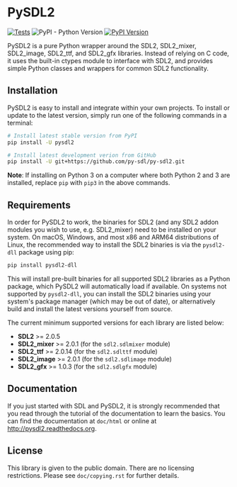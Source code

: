 # PySDL2

[![Tests](https://github.com/py-sdl/py-sdl2/actions/workflows/run_tests.yml/badge.svg)](https://github.com/py-sdl/py-sdl2/actions/workflows/run_tests.yml)
![PyPI - Python Version](https://img.shields.io/pypi/pyversions/pysdl2)
[![PyPI Version](https://img.shields.io/pypi/v/PySDL2.svg)](https://pypi.python.org/pypi/PySDL2)

PySDL2 is a pure Python wrapper around the SDL2, SDL2\_mixer, SDL2\_image,
SDL2\_ttf, and SDL2\_gfx libraries.
Instead of relying on C code, it uses the built-in ctypes module to interface
with SDL2, and provides simple Python classes and wrappers for common
SDL2 functionality.

## Installation

PySDL2 is easy to install and integrate within your own projects.
To install or update to the latest version, simply run one of the
following commands in a terminal:

```bash
# Install latest stable version from PyPI
pip install -U pysdl2

# Install latest development verion from GitHub
pip install -U git+https://github.com/py-sdl/py-sdl2.git
```

**Note**: If installing on Python 3 on a computer where both Python 2 and 3
are installed, replace `pip` with `pip3` in the above commands.

## Requirements

In order for PySDL2 to work, the binaries for SDL2 (and any SDL2 addon modules
you wish to use, e.g. SDL2\_mixer) need to be installed on your system. On
macOS, Windows, and most x86 and ARM64 distributions of Linux, the recommended
way to install the SDL2 binaries is via the `pysdl2-dll` package using pip:

```bash
pip install pysdl2-dll
```

This will install pre-built binaries for all supported SDL2 libraries as
a Python package, which PySDL2 will automatically load if available.
On systems not supported by `pysdl2-dll`, you can install the SDL2 binaries using
your system's package manager (which may be out of date), or alternatively
build and install the latest versions yourself from source.

The current minimum supported versions for each library are listed below:

* **SDL2** >= 2.0.5
* **SDL2_mixer** >= 2.0.1 (for the `sdl2.sdlmixer` module)
* **SDL2_ttf** >= 2.0.14 (for the `sdl2.sdlttf` module)
* **SDL2_image** >= 2.0.1 (for the `sdl2.sdlimage` module)
* **SDL2_gfx** >= 1.0.3 (for the `sdl2.sdlgfx` module)

## Documentation

If you just started with SDL and PySDL2, it is strongly recommended
that you read through the tutorial of the documentation to learn the
basics. You can find the documentation at `doc/html` or online at
<http://pysdl2.readthedocs.org>.

## License

This library is given to the public domain. There are no licensing
restrictions. Please see `doc/copying.rst` for further details.
